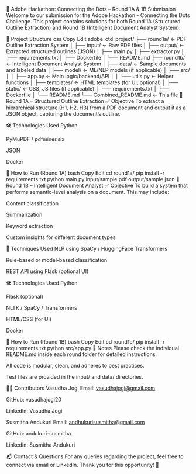 🧠 Adobe Hackathon: Connecting the Dots – Round 1A & 1B Submission
Welcome to our submission for the Adobe Hackathon - Connecting the Dots Challenge. This project contains solutions for both Round 1A (Structured Outline Extraction) and Round 1B (Intelligent Document Analyst System).

📁 Project Structure
css
Copy
Edit
adobe_ctd_project/
├── round1a/                    ← PDF Outline Extraction System
│   ├── input/                 ← Raw PDF files
│   ├── output/                ← Extracted structured outlines (JSON)
│   ├── main.py
│   ├── extractor.py
│   ├── requirements.txt
│   ├── Dockerfile
│   └── README.md
├── round1b/                    ← Intelligent Document Analyst System
│   ├── data/                  ← Sample documents and labeled data
│   ├── model/                 ← ML/NLP models (if applicable)
│   ├── src/
│   │   ├── app.py             ← Main logic/backend/API
│   │   └── utils.py           ← Helper functions
│   ├── templates/             ← HTML templates (for UI, optional)
│   ├── static/                ← CSS, JS files (if applicable)
│   ├── requirements.txt
│   ├── Dockerfile
│   └── README.md
└── Combined_README.md         ← This file
🧩 Round 1A – Structured Outline Extraction
✅ Objective
To extract a hierarchical structure (H1, H2, H3) from a PDF document and output it as a JSON object, capturing the document’s outline.

🛠️ Technologies Used
Python

PyMuPDF / pdfminer.six

JSON

Docker

🚀 How to Run (Round 1A)
bash
Copy
Edit
cd round1a/
pip install -r requirements.txt
python main.py input/sample.pdf output/sample.json
🤖 Round 1B – Intelligent Document Analyst
✅ Objective
To build a system that performs semantic-level analysis on a document. This may include:

Content classification

Summarization

Keyword extraction

Custom insights for different document types

🧠 Techniques Used
NLP using SpaCy / HuggingFace Transformers

Rule-based or model-based classification

REST API using Flask (optional UI)

🛠️ Technologies Used
Python

Flask (optional)

NLTK / SpaCy / Transformers

HTML/CSS (for UI)

Docker

🚀 How to Run (Round 1B)
bash
Copy
Edit
cd round1b/
pip install -r requirements.txt
python src/app.py
📌 Notes
Please check the individual README.md inside each round folder for detailed instructions.

All code is modular, clean, and adheres to best practices.

Test files are provided in the input/ and data/ directories.

👩‍💻 Contributors
Vasudha Jogi
Email: vasudhajogi@gmail.com

GitHub: vasudhajogi20

LinkedIn: Vasudha Jogi

Susmitha Andukuri
Email: andhukurisusmitha@gmail.com

GitHub: andukuri-susmitha

LinkedIn: Susmitha Andukuri

📬 Contact & Questions
For any queries regarding the project, feel free to connect via email or LinkedIn.
Thank you for this opportunity! 🙌